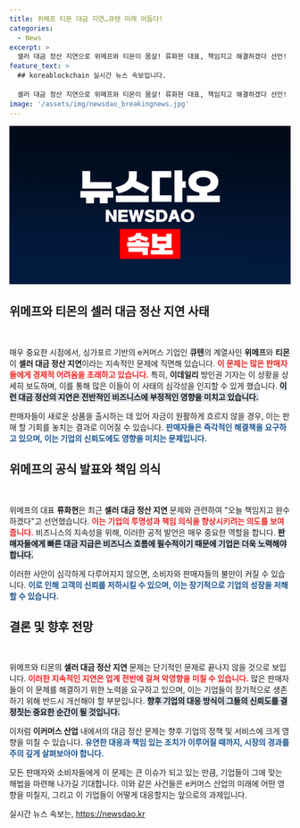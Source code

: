 ```yaml
---
title: 위메프 티몬 대금 지연…큐텐 미래 어둡다!
categories:
  - News
excerpt: >
  셀러 대금 정산 지연으로 위메프와 티몬이 몸살! 류화현 대표, 책임지고 해결하겠다 선언! 과연 진짜 해결책은 무엇일까?
feature_text: >
  ## koreablockchain 실시간 뉴스 속보입니다.

  셀러 대금 정산 지연으로 위메프와 티몬이 몸살! 류화현 대표, 책임지고 해결하겠다 선언! 과연 진짜 해결책은 무엇일까?
image: '/assets/img/newsdao_breakingnews.jpg'
---
```


<p><img src="/assets/img/newsdao_breakingnews.jpg" alt="koreablockchain 속보" /></p>

<h2 data-ke-size="size26">위메프와 티몬의 셀러 대금 정산 지연 사태</h2>

<p data-ke-size="size16">&nbsp;</p>

<p>매우 중요한 시점에서, 싱가포르 기반의 e커머스 기업인 <strong>큐텐</strong>의 계열사인 <strong>위메프</strong>와 <strong>티몬</strong>이 <strong>셀러 대금 정산 지연</strong>이라는 지속적인 문제에 직면해 있습니다. <b><span style="color: #ee2323;">이 문제는 많은 판매자들에게 경제적 어려움을 초래하고 있습니다.</span></b> 특히, <strong>이데일리</strong> 방인권 기자는 이 상황을 상세히 보도하며, 이를 통해 많은 이들이 이 사태의 심각성을 인지할 수 있게 했습니다. <b><span style="background-color: #21538527;">이런 대금 정산의 지연은 전반적인 비즈니스에 부정적인 영향을 미치고 있습니다.</span></b> </p>

<p>판매자들이 새로운 상품을 출시하는 데 있어 자금이 원활하게 흐르지 않을 경우, 이는 판매 할 기회를 놓치는 결과로 이어질 수 있습니다. <b><span style="color: #1a5490;">판매자들은 즉각적인 해결책을 요구하고 있으며, 이는 기업의 신뢰도에도 영향을 미치는 문제입니다.</span></b></p>

<h2 data-ke-size="size26">위메프의 공식 발표와 책임 의식</h2>

<p data-ke-size="size16">&nbsp;</p>

<p>위메프의 대표 <strong>류화현</strong>은 최근 <strong>셀러 대금 정산 지연</strong> 문제와 관련하여 "오늘 책임지고 완수하겠다"고 선언했습니다. <b><span style="color: #ee2323;">이는 기업의 투명성과 책임 의식을 향상시키려는 의도를 보여줍니다.</span></b> 비즈니스의 지속성을 위해, 이러한 공적 발언은 매우 중요한 역할을 합니다. <b><span style="background-color: #21538527;">판매자들에게 빠른 대금 지급은 비즈니스 흐름에 필수적이기 때문에 기업은 더욱 노력해야 합니다.</span></b></p>

<p>이러한 사안이 심각하게 다루어지지 않으면, 소비자와 판매자들의 불만이 커질 수 있습니다. <b><span style="color: #1a5490;">이로 인해 고객의 신뢰를 저하시킬 수 있으며, 이는 장기적으로 기업의 성장을 저해할 수 있습니다.</span></b></p>

<h2 data-ke-size="size26">결론 및 향후 전망</h2>

<p data-ke-size="size16">&nbsp;</p>

<p>위메프와 티몬의 <strong>셀러 대금 정산 지연</strong> 문제는 단기적인 문제로 끝나지 않을 것으로 보입니다. <b><span style="color: #ee2323;">이러한 지속적인 지연은 업계 전반에 걸쳐 악영향을 미칠 수 있습니다.</span></b> 많은 판매자들이 이 문제를 해결하기 위한 노력을 요구하고 있으며, 이는 기업들이 장기적으로 생존하기 위해 반드시 개선해야 할 부분입니다. <b><span style="background-color: #21538527;">향후 기업의 대응 방식이 그들의 신뢰도를 결정짓는 중요한 순간이 될 것입니다.</span></b></p>

<p>이처럼 <strong>이커머스 산업</strong> 내에서의 대금 정산 문제는 향후 기업의 정책 및 서비스에 크게 영향을 미칠 수 있습니다. <b><span style="color: #1a5490;">유연한 대응과 책임 있는 조치가 이루어질 때까지, 시장의 경과를 주의 깊게 살펴보아야 합니다.</span></b> </p>

<p data-ke-size="size16"></p> 

<p>모든 판매자와 소비자들에게 이 문제는 큰 이슈가 되고 있는 만큼, 기업들이 그에 맞는 해법을 마련해 나가길 기대합니다. 이와 같은 사건들은 e커머스 산업의 미래에 어떤 영향을 미칠지, 그리고 이 기업들이 어떻게 대응할지는 앞으로의 과제입니다.</p>
실시간 뉴스 속보는, <a href="https://newsdao.kr" rel="dofollow">https://newsdao.kr</a>


